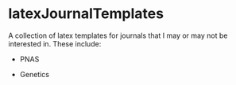 # latexJournalTemplates
A collection of latex templates for journals that I may or may not be interested in.
These include:

* PNAS

* Genetics
